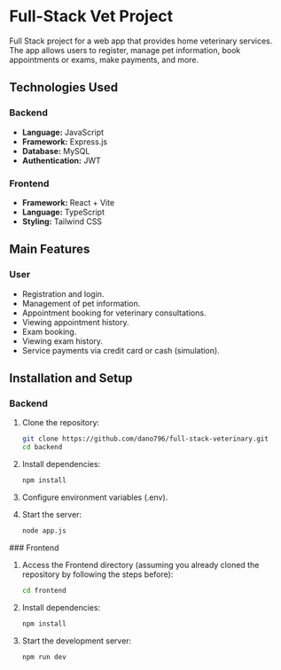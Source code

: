 # Full-Stack Vet Project

Full Stack project for a web app that provides home veterinary services. The app allows users to register, manage pet information, book appointments or exams, make payments, and more.

## Technologies Used

### Backend

- **Language:** JavaScript
- **Framework:** Express.js
- **Database:** MySQL
- **Authentication:** JWT

### Frontend

- **Framework:** React + Vite
- **Language:** TypeScript
- **Styling:** Tailwind CSS

## Main Features

### User

- Registration and login.
- Management of pet information.
- Appointment booking for veterinary consultations.
- Viewing appointment history.
- Exam booking.
- Viewing exam history.
- Service payments via credit card or cash (simulation).

## Installation and Setup

### Backend

1. Clone the repository:
   ```sh
   git clone https://github.com/dano796/full-stack-veterinary.git
   cd backend
   ```
2. Install dependencies:
   ```sh
   npm install
   ```
3. Configure environment variables (.env).

4. Start the server:
   ```sh
   node app.js
   ```

### Frontend

1. Access the Frontend directory (assuming you already cloned the repository by following the steps before):
   ```sh
   cd frontend
   ```
2. Install dependencies:
   ```sh
   npm install
   ```
3. Start the development server:
   ```sh
   npm run dev
   ```
